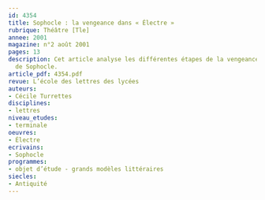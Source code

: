 ```yaml
---
id: 4354
title: Sophocle : la vengeance dans « Électre » 
rubrique: Théâtre [Tle]
annee: 2001
magazine: n°2 août 2001
pages: 13
description: Cet article analyse les différentes étapes de la vengeance dans l’« Électre »
  de Sophocle.
article_pdf: 4354.pdf
revue: L’école des lettres des lycées
auteurs:
- Cécile Turrettes
disciplines:
- lettres
niveau_etudes:
- terminale
oeuvres:
- Électre
ecrivains:
- Sophocle
programmes:
- objet d’étude - grands modèles littéraires
siecles:
- Antiquité
---
```


